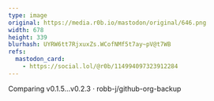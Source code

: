 ```yaml
---
type: image
original: https://media.r0b.io/mastodon/original/646.png
width: 678
height: 339
blurhash: UYRW6tt7RjxuxZs.WCofNMf5t7ay~pV@t7WB
refs:
  mastodon_card:
    - https://social.lol/@r0b/114994097323912284
---
```


Comparing v0.1.5...v0.2.3 · robb-j/github-org-backup
